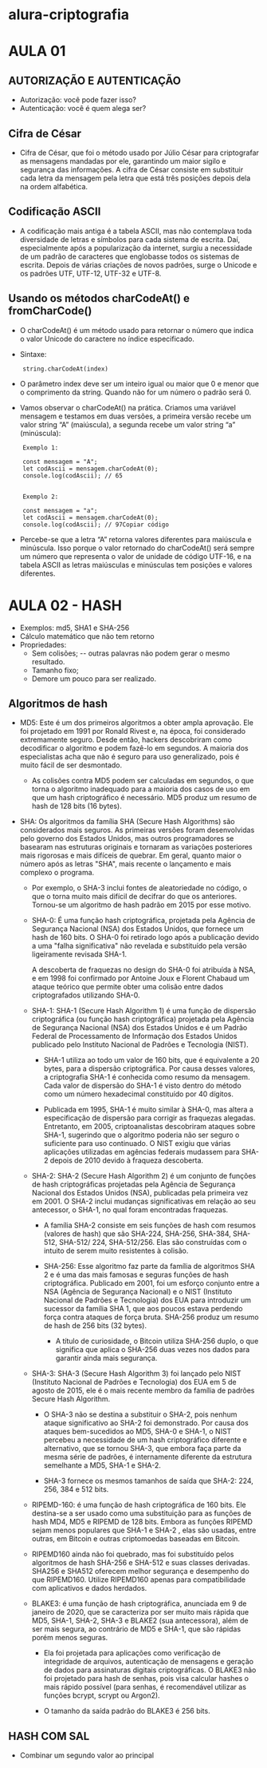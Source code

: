 # alura-criptografia

# AULA 01

## AUTORIZAÇÃO E AUTENTICAÇÃO

- Autorização: você pode fazer isso?
- Autenticação: você é quem alega ser?

## Cifra de César

- Cifra de César, que foi o método usado por Júlio César para criptografar as mensagens mandadas por ele, garantindo um maior sigilo e segurança das informações. A cifra de César consiste em substituir cada letra da mensagem pela letra que está três posições depois dela na ordem alfabética.

## Codificação ASCII

- A codificação mais antiga é a tabela ASCII, mas não contemplava toda diversidade de letras e símbolos para cada sistema de escrita. Daí, especialmente após a popularização da internet, surgiu a necessidade de um padrão de caracteres que englobasse todos os sistemas de escrita. Depois de várias criações de novos padrões, surge o Unicode e os padrões UTF, UTF-12, UTF-32 e UTF-8.

## Usando os métodos charCodeAt() e fromCharCode()

- O charCodeAt() é um método usado para retornar o número que indica o valor Unicode do caractere no índice especificado.

- Sintaxe:

```
    string.charCodeAt(index)
```

- O parâmetro index deve ser um inteiro igual ou maior que 0 e menor que o comprimento da string. Quando não for um número o padrão será 0.

- Vamos observar o charCodeAt() na prática. Criamos uma variável mensagem e testamos em duas versões, a primeira versão recebe um valor string “A” (maiúscula), a segunda recebe um valor string “a” (minúscula):

```
    Exemplo 1:

    const mensagem = "A";
    let codAscii = mensagem.charCodeAt(0);
    console.log(codAscii); // 65


    Exemplo 2:

    const mensagem = "a";
    let codAscii = mensagem.charCodeAt(0);
    console.log(codAscii); // 97Copiar código
```

- Percebe-se que a letra “A” retorna valores diferentes para maiúscula e minúscula. Isso porque o valor retornado do charCodeAt() será sempre um número que representa o valor de unidade de código UTF-16, e na tabela ASCII as letras maiúsculas e minúsculas tem posições e valores diferentes.

# AULA 02 - HASH

- Exemplos: md5, SHA1 e SHA-256
- Cálculo matemático que não tem retorno
- Propriedades:
  - Sem colisões; -- outras palavras não podem gerar o mesmo resultado.
  - Tamanho fixo;
  - Demore um pouco para ser realizado.

## Algoritmos de hash

- MD5: Este é um dos primeiros algoritmos a obter ampla aprovação. Ele foi projetado em 1991 por Ronald Rivest e, na época, foi considerado extremamente seguro. Desde então, hackers descobriram como decodificar o algoritmo e podem fazê-lo em segundos. A maioria dos especialistas acha que não é seguro para uso generalizado, pois é muito fácil de ser desmontado.

  - As colisões contra MD5 podem ser calculadas em segundos, o que torna o algoritmo inadequado para a maioria dos casos de uso em que um hash criptográfico é necessário. MD5 produz um resumo de hash de 128 bits (16 bytes).

- SHA: Os algoritmos da família SHA (Secure Hash Algorithms) são considerados mais seguros. As primeiras versões foram desenvolvidas pelo governo dos Estados Unidos, mas outros programadores se basearam nas estruturas originais e tornaram as variações posteriores mais rigorosas e mais difíceis de quebrar. Em geral, quanto maior o número após as letras "SHA", mais recente o lançamento e mais complexo o programa.

  - Por exemplo, o SHA-3 inclui fontes de aleatoriedade no código, o que o torna muito mais difícil de decifrar do que os anteriores. Tornou-se um algoritmo de hash padrão em 2015 por esse motivo.

  - SHA-0: É uma função hash criptográfica, projetada pela Agência de Segurança Nacional (NSA) dos Estados Unidos, que fornece um hash de 160 bits. O SHA-0 foi retirado logo após a publicação devido a uma "falha significativa" não revelada e substituído pela versão ligeiramente revisada SHA-1.

    A descoberta de fraquezas no design do SHA-0 foi atribuída à NSA, e em 1998 foi confirmado por Antoine Joux e Florent Chabaud um ataque teórico que permite obter uma colisão entre dados criptografados utilizando SHA-0.

  - SHA-1: SHA-1 (Secure Hash Algorithm 1) é uma função de dispersão criptográfica (ou função hash criptográfica) projetada pela Agência de Segurança Nacional (NSA) dos Estados Unidos e é um Padrão Federal de Processamento de Informação dos Estados Unidos publicado pelo Instituto Nacional de Padrões e Tecnologia (NIST).

    - SHA-1 utiliza ao todo um valor de 160 bits, que é equivalente a 20 bytes, para a dispersão criptográfica. Por causa desses valores, a criptografia SHA-1 é conhecida como resumo da mensagem. Cada valor de dispersão do SHA-1 é visto dentro do método como um número hexadecimal constituído por 40 dígitos.

    - Publicada em 1995, SHA-1 é muito similar à SHA-0, mas altera a especificação de dispersão para corrigir as fraquezas alegadas. Entretanto, em 2005, criptoanalistas descobriram ataques sobre SHA-1, sugerindo que o algoritmo poderia não ser seguro o suficiente para uso continuado. O NIST exigiu que várias aplicações utilizadas em agências federais mudassem para SHA-2 depois de 2010 devido à fraqueza descoberta.

  - SHA-2: SHA-2 (Secure Hash Algorithm 2) é um conjunto de funções de hash criptográficas projetadas pela Agência de Segurança Nacional dos Estados Unidos (NSA), publicadas pela primeira vez em 2001. O SHA-2 inclui mudanças significativas em relação ao seu antecessor, o SHA-1, no qual foram encontradas fraquezas.

    - A família SHA-2 consiste em seis funções de hash com resumos (valores de hash) que são SHA-224, SHA-256, SHA-384, SHA-512, SHA-512/ 224, SHA-512/256. Elas são construídas com o intuito de serem muito resistentes à colisão.

    - SHA-256: Esse algoritmo faz parte da família de algoritmos SHA 2 e é uma das mais famosas e seguras funções de hash criptográfica. Publicado em 2001, foi um esforço conjunto entre a NSA (Agência de Segurança Nacional) e o NIST (Instituto Nacional de Padrões e Tecnologia) dos EUA para introduzir um sucessor da família SHA 1, que aos poucos estava perdendo força contra ataques de força bruta. SHA-256 produz um resumo de hash de 256 bits (32 bytes).

      - A título de curiosidade, o Bitcoin utiliza SHA-256 duplo, o que significa que aplica o SHA-256 duas vezes nos dados para garantir ainda mais segurança.

  - SHA-3: SHA-3 (Secure Hash Algorithm 3) foi lançado pelo NIST (Instituto Nacional de Padrões e Tecnologia) dos EUA em 5 de agosto de 2015, ele é o mais recente membro da família de padrões Secure Hash Algorithm.

    - O SHA-3 não se destina a substituir o SHA-2, pois nenhum ataque significativo ao SHA-2 foi demonstrado. Por causa dos ataques bem-sucedidos ao MD5, SHA-0 e SHA-1, o NIST percebeu a necessidade de um hash criptográfico diferente e alternativo, que se tornou SHA-3, que embora faça parte da mesma série de padrões, é internamente diferente da estrutura semelhante a MD5, SHA-1 e SHA-2.

    - SHA-3 fornece os mesmos tamanhos de saída que SHA-2: 224, 256, 384 e 512 bits.

  - RIPEMD-160: é uma função de hash criptográfica de 160 bits. Ele destina-se a ser usado como uma substituição para as funções de hash MD4, MD5 e RIPEMD de 128 bits. Embora as funções RIPEMD sejam menos populares que SHA-1 e SHA-2 , elas são usadas, entre outras, em Bitcoin e outras criptomoedas baseadas em Bitcoin.

  - RIPEMD160 ainda não foi quebrado, mas foi substituído pelos algoritmos de hash SHA-256 e SHA-512 e suas classes derivadas. SHA256 e SHA512 oferecem melhor segurança e desempenho do que RIPEMD160. Utilize RIPEMD160 apenas para compatibilidade com aplicativos e dados herdados.

  - BLAKE3: é uma função de hash criptográfica, anunciada em 9 de janeiro de 2020, que se caracteriza por ser muito mais rápida que MD5, SHA-1, SHA-2, SHA-3 e BLAKE2 (sua antecessora), além de ser mais segura, ao contrário de MD5 e SHA-1, que são rápidas porém menos seguras.

    - Ela foi projetada para aplicações como verificação de integridade de arquivos, autenticação de mensagens e geração de dados para assinaturas digitais criptográficas. O BLAKE3 não foi projetado para hash de senhas, pois visa calcular hashes o mais rápido possível (para senhas, é recomendável utilizar as funções bcrypt, scrypt ou Argon2).

    - O tamanho da saída padrão do BLAKE3 é 256 bits.

## HASH COM SAL

- Combinar um segundo valor ao principal
